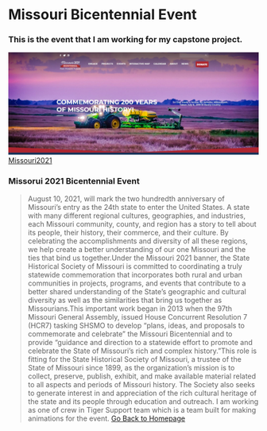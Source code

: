 # Missouri Bicentennial Event
### This is the event that I am working for my capstone project.


![MOIMAGE](Missouri2021.JPG)
[Missouri2021](https://missouri2021.org/)
### **Missorui 2021 Bicentennial Event**
>August 10, 2021, will mark the two hundredth anniversary of Missouri’s entry as the 24th state to enter the United States. A state with many different regional cultures, geographies, and industries, each Missouri community, county, and region has a story to tell about its people, their history, their commerce, and their culture. By celebrating the accomplishments and diversity of all these regions, we help create a better understanding of our one Missouri and the ties that bind us together.Under the Missouri 2021 banner, the State Historical Society of Missouri is committed to coordinating a truly statewide commemoration that incorporates both rural and urban communities in projects, programs, and events that contribute to a better shared understanding of the State’s geographic and cultural diversity as well as the similarities that bring us together as Missourians.This important work began in 2013 when the 97th Missouri General Assembly, issued House Concurrent Resolution 7 (HCR7) tasking SHSMO to develop “plans, ideas, and proposals to commemorate and celebrate” the Missouri Bicentennial and to provide “guidance and direction to a statewide effort to promote and celebrate the State of Missouri’s rich and complex history.”This role is fitting for the State Historical Society of Missouri, a trustee of the State of Missouri since 1899, as the organization’s mission is to collect, preserve, publish, exhibit, and make available material related to all aspects and periods of Missouri history. The Society also seeks to generate interest in and appreciation of the rich cultural heritage of the state and its people through education and outreach.
I am working as one of crew in Tiger Support team which is a team built for making animations for the event.
[Go Back to Homepage](https://github.com/jjthd/JjthdMarkdownPage/blob/main/README.md)


